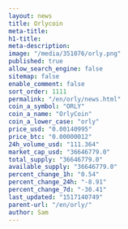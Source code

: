 ```yaml
---
layout: news
title: Orlycoin
meta-title: 
h1-title: 
meta-description: 
image: "/media/351076/orly.png"
published: true
allow_search_engine: false
sitemap: false
enable_comment: false
sort_order: 1111
permalink: "/en/orly/news.html"
coin_a_symbol: "ORLY"
coin_a_name: "OrlyCoin"
coin_a_lower_case: "orly"
price_usd: "0.00140995"
price_btc: "0.00000012"
24h_volume_usd: "111.364"
market_cap_usd: "36646779.0"
total_supply: "36646779.0"
available_supply: "36646779.0"
percent_change_1h: "0.54"
percent_change_24h: "-8.91"
percent_change_7d: "-30.41"
last_updated: "1517140749"
parent-url: "/en/orly/"
author: Sam
---
```


